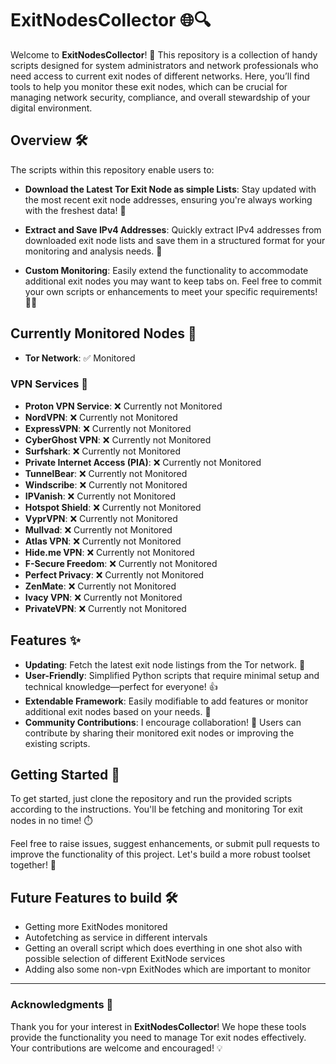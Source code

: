 # ExitNodesCollector 🌐🔍

Welcome to **ExitNodesCollector**! 🎉 This repository is a collection of handy scripts designed for system administrators and network professionals who need access to current exit nodes of different networks. Here, you’ll find tools to help you monitor these exit nodes, which can be crucial for managing network security, compliance, and overall stewardship of your digital environment. 

## Overview 🛠️

The scripts within this repository enable users to:

- **Download the Latest Tor Exit Node as simple Lists**: Stay updated with the most recent exit node addresses, ensuring you're always working with the freshest data! 🔄

- **Extract and Save IPv4 Addresses**: Quickly extract IPv4 addresses from downloaded exit node lists and save them in a structured format for your monitoring and analysis needs. 📂

- **Custom Monitoring**: Easily extend the functionality to accommodate additional exit nodes you may want to keep tabs on. Feel free to commit your own scripts or enhancements to meet your specific requirements! 📝✨

## Currently Monitored Nodes 📡

- **Tor Network**: ✅ Monitored

### VPN Services 🚀

- **Proton VPN Service**: ❌ Currently not Monitored
- **NordVPN**: ❌ Currently not Monitored
- **ExpressVPN**: ❌ Currently not Monitored
- **CyberGhost VPN**: ❌ Currently not Monitored
- **Surfshark**: ❌ Currently not Monitored
- **Private Internet Access (PIA)**: ❌ Currently not Monitored
- **TunnelBear**: ❌ Currently not Monitored
- **Windscribe**: ❌ Currently not Monitored
- **IPVanish**: ❌ Currently not Monitored
- **Hotspot Shield**: ❌ Currently not Monitored
- **VyprVPN**: ❌ Currently not Monitored
- **Mullvad**: ❌ Currently not Monitored
- **Atlas VPN**: ❌ Currently not Monitored
- **Hide.me VPN**: ❌ Currently not Monitored
- **F-Secure Freedom**: ❌ Currently not Monitored
- **Perfect Privacy**: ❌ Currently not Monitored
- **ZenMate**: ❌ Currently not Monitored
- **Ivacy VPN**: ❌ Currently not Monitored
- **PrivateVPN**: ❌ Currently not Monitored

## Features ✨

- **Updating**: Fetch the latest exit node listings from the Tor network. 🚀
- **User-Friendly**: Simplified Python scripts that require minimal setup and technical knowledge—perfect for everyone! 👍
- **Extendable Framework**: Easily modifiable to add features or monitor additional exit nodes based on your needs. 🔧
- **Community Contributions**: I encourage collaboration! 🤝 Users can contribute by sharing their monitored exit nodes or improving the existing scripts.

## Getting Started 🏁

To get started, just clone the repository and run the provided scripts according to the instructions. You'll be fetching and monitoring Tor exit nodes in no time! ⏱️

Feel free to raise issues, suggest enhancements, or submit pull requests to improve the functionality of this project. Let's build a more robust toolset together! 🌟

## Future Features to build 🛠️
- Getting more ExitNodes monitored
- Autofetching as service in different intervals
- Getting an overall script which does everthing in one shot also with possible selection of different ExitNode services
- Adding also some non-vpn ExitNodes which are important to monitor

---

### Acknowledgments 🙏

Thank you for your interest in **ExitNodesCollector**! We hope these tools provide the functionality you need to manage Tor exit nodes effectively. Your contributions are welcome and encouraged! 💡
